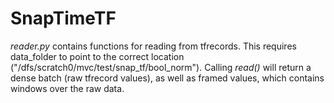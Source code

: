 # SnapTimeTF

*reader.py* contains functions for reading from tfrecords.
This requires data_folder to point to the correct location ("/dfs/scratch0/mvc/test/snap_tf/bool_norm").
Calling *read()* will return a dense batch (raw tfrecord values), as well as framed values, which contains windows over the raw data.

